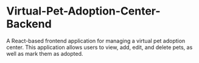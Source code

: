 # Virtual-Pet-Adoption-Center-Backend
A React-based frontend application for managing a virtual pet adoption center. This application allows users to view, add, edit, and delete pets, as well as mark them as adopted.
